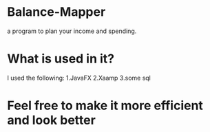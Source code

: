# Balance-Mapper
a program to plan your income and spending.

# What is used in it?
I used the following:
1.JavaFX
2.Xaamp
3.some sql

# Feel free to make it more efficient and look better
